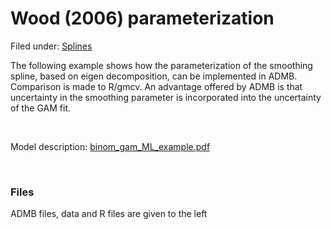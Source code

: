 #  Wood (2006) parameterization

Filed under:  [Splines][1]

The following example shows how the parameterization of the smoothing spline, based on eigen decomposition, can be implemented in ADMB. Comparison is made to R/gmcv. An advantage offered by ADMB is that uncertainty in the smoothing parameter is incorporated into the uncertainty of the GAM fit.

 

Model description: [binom_gam_ML_example.pdf][2]

 

### Files

ADMB files, data and R files are given to the left

[1]: http://www.admb-project.org/@@search?Subject:list=Splines
[2]: wood-2006-parameterization/binom_gam_ML_example.pdf "binom_gam_ML_example.pdf"
